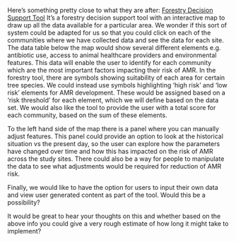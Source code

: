 Here’s something pretty close to what they are after:
[Forestry Decision Support Tool](http://www.forestdss.org.uk/geoforestdss/esc4.jsp#)
It’s a forestry decision support tool with an interactive map to draw up all the data available for a particular area.
We wonder if this sort of system could be adapted for us so that you could click on each of the communities
where we have collected data and see the data for each site.
The data table below the map would show several different elements e.g. antibiotic use, access to animal healthcare providers and environmental features. This data will enable the user to identify for each community which are the most important factors impacting their risk of AMR. In the forestry tool, there are symbols showing suitability of each area for certain tree species. We could instead use symbols highlighting ‘high risk’ and ‘low risk’ elements for AMR development. These would be assigned based on a ‘risk threshold’ for each element, which we will define based on the data set. We would also like the tool to provide the user with a total score for each community, based on the sum of these elements.

 

To the left hand side of the map there is a panel where you can manually adjust features. This panel could provide an option to look at the historical situation vs the present day, so the user can explore how the parameters have changed over time and how this has impacted on the risk of AMR across the study sites. There could also be a way for people to manipulate the data to see what adjustments would be required for reduction of AMR risk.

 

Finally, we would like to have the option for users to input their own data and view user generated content as part of the tool. Would this be a possibility?

 

It would be great to hear your thoughts on this and whether based on the above info you could give a very rough estimate of how long it might take to implement?

 
